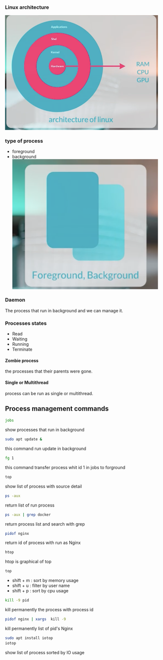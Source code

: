 
### Linux architecture
![image](images/linux_arch.png)

### type of process
- foreground
- background
 ![image](images/proccess_type.png)


### Daemon
The process that run in background and we can manage it.

### Processes states
- Read
- Waiting
- Running
- Terminate 
#### Zombie process
the processes that their parents were gone.

#### Single or Multithread
process can be run as single or multithread.

## Process management commands

```bash
jobs
```

show processes that run in background

```bash
sudo apt update &
```

this command run update in background

```bash
fg 1
```

this command transfer process whit id 1 in jobs to forground

```bash
top
```

show list of process with source detail 

```bash
ps -aux
```

return list of run process 

```bash 
ps -aux | grep docker
```

return process list and search with grep

```bash
pidof nginx
```

return id of process with run as Nginx

```bash
htop
```

htop is graphical of top

```bash
top
```

- shift + m : sort by memory usage
- shift + u : filter by user name
- shift + p : sort by cpu usage

```bash
kill -9 pid
```

kill permanently the process with process id

```bash
pidof nginx | xargs  kill -9 
```

kill permanently  list of pid's Nginx

```bash
sudo apt install iotop
iotop
```

show list of process sorted by IO usage
